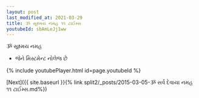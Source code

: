 ```yaml
---
layout: post
last_modified_at: 2021-03-29
title: ૐ સૂક્ષ્મય નમહ ૧૧ ટાઈમ્સ
youtubeId: sbAmLeJj1ww
---
```

 
 
 ૐ સૂક્ષ્મય નમહ  
 
 -  જેને મિસ્ટમેન્ટ નોલેજ છે 
 
  
 
  
 
 
 
 
 
 


{% include youtubePlayer.html id=page.youtubeId %}
 
[Next]({{ site.baseurl }}{% link  split2/_posts/2015-03-05-ૐ સર્વ દેવાયા નમહ ૧૧ ટાઈમ્સ.md%})
 
